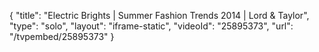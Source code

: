 {
    "title": "Electric Brights | Summer Fashion Trends 2014 | Lord & Taylor",
    "type": "solo",
    "layout": "iframe-static",
    "videoId": "25895373",
    "url": "\/tvpembed\/25895373"
}